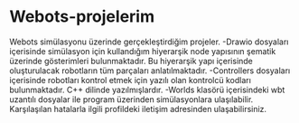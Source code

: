 # Webots-projelerim
Webots simülasyonu üzerinde gerçekleştirdiğim projeler.
-Drawio dosyaları içerisinde simülasyon için kullandığım hiyerarşik node yapısının şematik üzerinde gösterimleri bulunmaktadır. Bu hiyerarşik yapı içerisinde oluşturulacak robotların tüm parçaları anlatılmaktadır.
-Controllers dosyaları içerisinde robotları kontrol etmek için yazılı olan kontrolcü kodları bulunmaktadır. C++ dilinde yazılmışlardır.
-Worlds klasörü içerisindeki wbt uzantılı dosyalar ile program üzerinden simülasyonlara ulaşılabilir.
Karşılaşılan hatalarla ilgili profildeki iletişim adresinden ulaşabilirsiniz.
